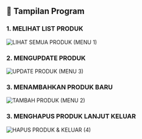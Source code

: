 ## 📸 Tampilan Program

### 1. MELIHAT LIST PRODUK 
![LIHAT SEMUA PRODUK (MENU 1)](./assets/LIHAT-SEMUA-PRODUK-(1).jpg)

### 2. MENGUPDATE PRODUK
![UPDATE PRODUK (MENU 3)](./assets/UPDATE-PRODUK-(3).jpg)

### 3. MENAMBAHKAN PRODUK BARU
![TAMBAH PRODUK (MENU 2)](./assets/TAMBAH-PRODUK-(2).jpg)

### 3. MENGHAPUS PRODUK LANJUT KELUAR
![HAPUS PRODUK & KELUAR (4)](./assets/HAPUS-PRODUK-&-KELUAR-(4).jpg)
